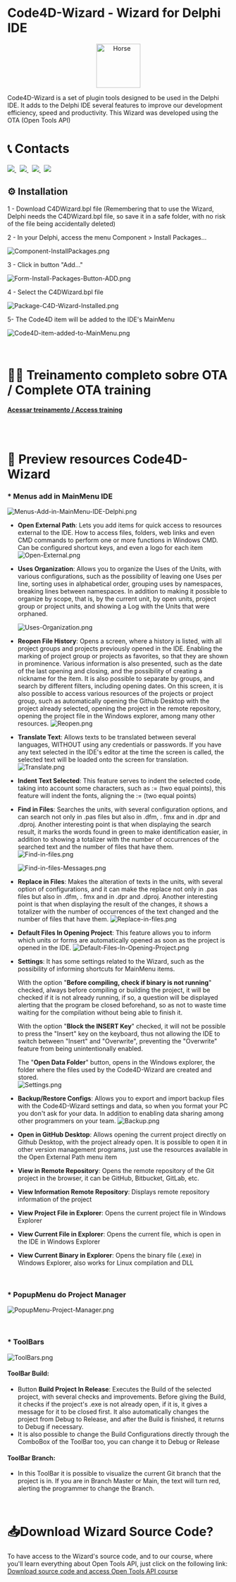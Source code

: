 #  Code4D-Wizard - Wizard for Delphi IDE
<p align="center">
  <a href="https://github.com/Code4Delphi/Code4D-Wizard/blob/master/Images/C4D-Logo.png">
    <img alt="Horse" height="100" src="https://github.com/Code4Delphi/Code4D-Wizard/blob/master/Images/c4d-logo-100x100.png">
  </a>  
</p>
Code4D-Wizard is a set of plugin tools designed to be used in the Delphi IDE. It adds to the Delphi IDE several features to improve our development efficiency, speed and productivity. This Wizard was developed using the OTA (Open Tools API)

# 📞 Contacts

<p align="left">
  <a href="https://t.me/Code4Delphi" target="_blank">
    <img src="https://img.shields.io/badge/Telegram:-Join%20Channel-blue?logo=telegram">
  </a> 
  &nbsp;
  <a href="mailto:contato@code4delphi.com.br" target="_blank">
    <img src="https://img.shields.io/badge/E--mail-contato%40code4delphi.com.br-yellowgreen?logo=maildotru&logoColor=yellowgreen">
  </a>
   &nbsp;
  <a href="https://go.hotmart.com/U81331747Y?dp=1" target="_blank">
    <img src="https://img.shields.io/badge/Course:-Open%20Tools%20API-F00?logo=delphi">
  </a> 
   &nbsp;
  <a href="https://www.youtube.com/@code4delphi" target="_blank">
    <img src="https://img.shields.io/badge/YouTube:-Join%20Channel-red?logo=youtube&logoColor=red">
  </a> 
</p>

## ⚙️ Installation

1 - Download C4DWizard.bpl file (Remembering that to use the Wizard, Delphi needs the C4DWizard.bpl file, so save it in a safe folder, with no risk of the file being accidentally deleted)

2 - In your Delphi, access the menu Component > Install Packages...

![Component-InstallPackages.png](https://github.com/Code4Delphi/Code4D-Wizard/blob/master/Images/Component-InstallPackages.png)

3 - Click in button "Add..."

![Form-Install-Packages-Button-ADD.png](https://github.com/Code4Delphi/Code4D-Wizard/blob/master/Images/Form-Install-Packages-Button-ADD.png)

4 - Select the C4DWizard.bpl file

![Package-C4D-Wizard-Installed.png](https://github.com/Code4Delphi/Code4D-Wizard/blob/master/Images/Package-C4D-Wizard-Installed.png)

5- The Code4D item will be added to the IDE's MainMenu

![Code4D-item-added-to-MainMenu.png](https://github.com/Code4Delphi/Code4D-Wizard/blob/master/Images/Code4D-item-added-to-MainMenu.png)

<br/>

# 👨‍🎓 Treinamento completo sobre OTA / Complete OTA training
[**Acessar treinamento / Access training**](https://hotmart.com/pt-br/marketplace/produtos/delphi-ota-open-tools-api/U81331747Y)

<br/>‌

# 🔎 Preview resources Code4D-Wizard

### * Menus add in MainMenu IDE

![Menus-Add-in-MainMenu-IDE-Delphi.png](https://github.com/Code4Delphi/Code4D-Wizard/blob/master/Images/Menus-Add-in-MainMenu-IDE-Delphi.png)

- **Open External Path**: Lets you add items for quick access to resources external to the IDE. How to access files, folders, web links and even CMD commands to perform one or more functions in Windows CMD. Can be configured shortcut keys, and even a logo for each item
  ![Open-External.png](https://github.com/Code4Delphi/Code4D-Wizard/blob/master/Images/Open-External.png)
- **Uses Organization**: Allows you to organize the Uses of the Units, with various configurations, such as the possibility of leaving one Uses per line, sorting uses in alphabetical order, grouping uses by namespaces, breaking lines between namespaces. In addition to making it possible to organize by scope, that is, by the current unit, by open units, project group or project units, and showing a Log with the Units that were orphaned.

  ![Uses-Organization.png](https://github.com/Code4Delphi/Code4D-Wizard/blob/master/Images/Uses-Organization.png)
- **Reopen File History**: Opens a screen, where a history is listed, with all project groups and projects previously opened in the IDE. Enabling the marking of project group or projects as favorites, so that they are shown in prominence. Various information is also presented, such as the date of the last opening and closing, and the possibility of creating a nickname for the item. It is also possible to separate by groups, and search by different filters, including opening dates. On this screen, it is also possible to access various resources of the projects or project group, such as automatically opening the Github Desktop with the project already selected, opening the project in the remote repository, opening the project file in the Windows explorer, among many other resources.
  ![Reopen.png](https://github.com/Code4Delphi/Code4D-Wizard/blob/master/Images/Reopen.png)
- **Translate Text**: Allows texts to be translated between several languages, WITHOUT using any credentials or passwords. If you have any text selected in the IDE's editor at the time the screen is called, the selected text will be loaded onto the screen for translation.
  ![Translate.png](https://github.com/Code4Delphi/Code4D-Wizard/blob/master/Images/Translate.png)
- **Indent Text Selected**: This feature serves to indent the selected code, taking into account some characters, such as := (two equal points), this feature will indent the fonts, aligning the := (two equal points)
- **Find in Files**: Searches the units, with several configuration options, and can search not only in .pas files but also in .dfm, . fmx and in .dpr and .dproj. Another interesting point is that when displaying the search result, it marks the words found in green to make identification easier, in addition to showing a totalizer with the number of occurrences of the searched text and the number of files that have them.
  ![Find-in-files.png](https://github.com/Code4Delphi/Code4D-Wizard/blob/master/Images/Find-in-files.png)

  ![Find-in-files-Messages.png](https://github.com/Code4Delphi/Code4D-Wizard/blob/master/Images/Find-in-files-Messages.png)

- **Replace in Files**: Makes the alteration of texts in the units, with several option of configurations, and it can make the replace not only in .pas files but also in .dfm, . fmx and in .dpr and .dproj. Another interesting point is that when displaying the result of the changes, it shows a totalizer with the number of occurrences of the text changed and the number of files that have them.
  ![Replace-in-files.png](https://github.com/Code4Delphi/Code4D-Wizard/blob/master/Images/Replace-in-files.png)
- **Default Files In Opening Project**: This feature allows you to inform which units or forms are automatically opened as soon as the project is opened in the IDE.
  ![Default-Files-In-Opening-Project.png](https://github.com/Code4Delphi/Code4D-Wizard/blob/master/Images/Default-Files-In-Opening-Project.png)
- **Settings**: It has some settings related to the Wizard, such as the possibility of informing shortcuts for MainMenu items.

  With the option "**Before compiling, check if binary is not running**" checked, always before compiling or building the project, it will be checked if it is not already running, if so, a question will be displayed alerting that the program be closed beforehand, so as not to waste time waiting for the compilation without being able to finish it.
  
  With the option "**Block the INSERT Key**" checked, it will not be possible to press the "Insert" key on the keyboard, thus not allowing the IDE to switch between "Insert" and "Overwrite", preventing the "Overwrite" feature from being unintentionally enabled.
  
  The "**Open Data Folder**" button, opens in the Windows explorer, the folder where the files used by the Code4D-Wizard are created and stored.  
  ![Settings.png](https://github.com/Code4Delphi/Code4D-Wizard/blob/master/Images/Settings.png)
- **Backup/Restore Configs**: Allows you to export and import backup files with the Code4D-Wizard settings and data, so when you format your PC you don't ask for your data. In addition to enabling data sharing among other programmers on your team.
  ![Backup.png](https://github.com/Code4Delphi/Code4D-Wizard/blob/master/Images/Backup.png)
- **Open in GitHub Desktop**: Allows opening the current project directly on Github Desktop, with the project already open. It is possible to open it in other version management programs, just use the resources available in the Open External Path menu item
- **View in Remote Repository**: Opens the remote repository of the Git project in the browser, it can be GitHub, Bitbucket, GitLab, etc.
- **View Information Remote Repository**: Displays remote repository information of the project
- **View Project File in Explorer**: Opens the current project file in Windows Explorer
- **View Current File in Explorer**: Opens the current file, which is open in the IDE in Windows Explorer
- **View Current Binary in Explorer**: Opens the binary file (.exe) in Windows Explorer, also works for Linux compilation and DLL

‌

### * PopupMenu do Project Manager

![PopupMenu-Project-Manager.png](https://github.com/Code4Delphi/Code4D-Wizard/blob/master/Images/PopupMenu-Project-Manager.png)

‌

### * ToolBars

![ToolBars.png](https://github.com/Code4Delphi/Code4D-Wizard/blob/master/Images/ToolBars.png)

#### **ToolBar Build:**

- Button **Build Project In Release**: Executes the Build of the selected project, with several checks and improvements. Before giving the Build, it checks if the project's .exe is not already open, if it is, it gives a message for it to be closed first. It also automatically changes the project from Debug to Release, and after the Build is finished, it returns to Debug if necessary.
- It is also possible to change the Build Configurations directly through the ComboBox of the ToolBar too, you can change it to Debug or Release

#### **ToolBar Branch:**

- In this ToolBar it is possible to visualize the current Git branch that the project is in. If you are in Branch Master or Main, the text will turn red, alerting the programmer to change the Branch.


‌
# 📥Download Wizard Source Code?

To have access to the Wizard's source code, and to our course, where you'll learn everything about Open Tools API, just click on the following link: [Download source code and access Open Tools API course](https://go.hotmart.com/U81331747Y?dp=1 "‌View course information")

